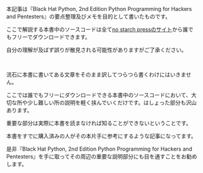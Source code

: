 

本記事は『Black Hat Python, 2nd Edition Python Programming for Hackers and Pentesters』の要点整理及びメモを目的として書いたものです。

ここで解説する本書中のソースコードは全て[no starch pressのサイト](https://nostarch.com/black-hat-python2E)から誰でもフリーでダウンロードできます。

自分の理解が及ばず誤りが散見される可能性がありますがご了承ください。

<br>

流石に本書に書いてある文章をそのまま訳してつらつら書くわけにはいきません。

ここでは誰でもフリーにダウンロードできる本書中のソースコードにおいて、大切な所や少し難しい所の説明を軽く挟んでいくだけです。はしょった部分も沢山あります。

重要な部分は実際に本書を読まなければ知ることができないということです。

本書をすでに購入済みの人がその本片手に参考にするような記事になってます。

是非『Black Hat Python, 2nd Edition Python Programming for Hackers and Pentesters』を手に取ってその周辺の重要な説明部分にも目を通すことをお勧めします。
